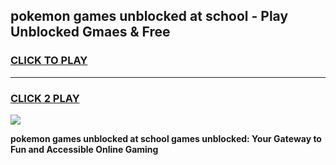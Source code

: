 
## pokemon games unblocked at school - Play Unblocked Gmaes & Free
<h3>
<a href="https://news.freeplayer.one?title=pokemon_games_unblocked_at_school&ref=23F">CLICK TO PLAY</a></h3>
<hr>

<h3>
<a href="https://news.freeplayer.one?title=pokemon_games_unblocked_at_school&ref=23F">CLICK 2 PLAY</a>
  
</h3>

<a href="https://news.freeplayer.one?title=pokemon_games_unblocked_at_school&ref=23F/"><img src="https://clearcache.store/games.png"></a>


**pokemon games unblocked at school games unblocked: Your Gateway to Fun and Accessible Online Gaming**
